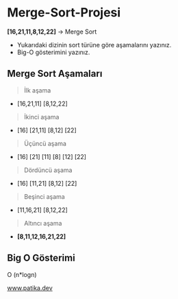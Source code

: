 # Merge-Sort-Projesi
**[16,21,11,8,12,22]** -> Merge Sort

-   Yukarıdaki dizinin sort türüne göre aşamalarını yazınız.
-   Big-O gösterimini yazınız.

## Merge Sort Aşamaları

> İlk aşama
 

 - [16,21,11] [8,12,22]

>  İkinci aşama

 - [16] [21,11] [8,12] [22]
 

> Üçüncü aşama

 - [16] [21] [11] [8] [12] [22]
 

> Dördüncü aşama

 - [16] [11,21] [8,12] [22]

>  Beşinci aşama

 - [11,16,21] [8,12,22]
 

> Altıncı aşama

 - **[8,11,12,16,21,22]**
 

## Big O Gösterimi
 O (n*logn)

www.patika.dev
